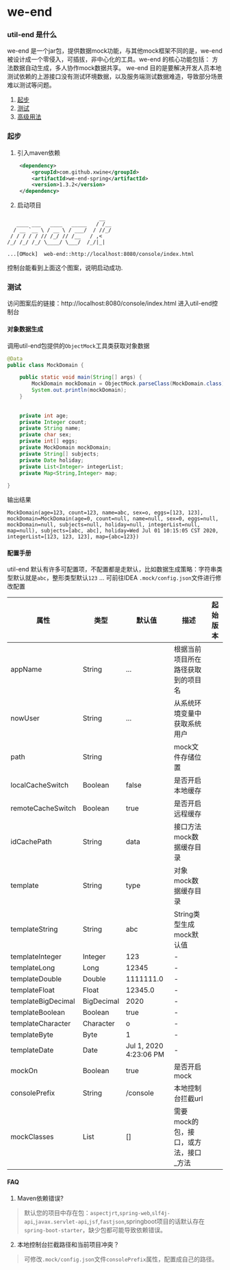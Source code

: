 # we-end
### util-end 是什么

we-end 是一个jar包，提供数据mock功能，与其他mock框架不同的是，we-end被设计成一个零侵入，可插拔，非中心化的工具。we-end 的核心功能包括： 方法数据自动生成，多人协作mock数据共享。
we-end 目的是要解决开发人员本地测试依赖的上游接口没有测试环境数据，以及服务端测试数据难造，导致部分场景难以测试等问题。

1. [起步](#起步)
1. [测试](#测试)
1. [高级用法](#高级用法)

### 起步

1. 引入maven依赖
```xml
    <dependency>
        <groupId>com.github.xwine</groupId>
        <artifactId>we-end-spring</artifactId>
        <version>1.3.2</version>
    </dependency>
```


2. 启动项目

```shell
                              __  
   ____ ___   ____   _____   / /__
  / __ `__ \ / __ \ / ___/  / //_/
 / / / / / // /_/ // /__   / ,<   
/_/ /_/ /_/ \____/ \___/  /_/|_|  
                                  
...[OMock]  web-end::http://localhost:8080/console/index.html
```
控制台能看到上面这个图案，说明启动成功.



### 测试
访问图案后的链接：http://localhost:8080/console/index.html 进入util-end控制台

#### 对象数据生成
调用util-end包提供的`ObjectMock`工具类获取对象数据

```java
@Data
public class MockDomain {

    public static void main(String[] args) {
        MockDomain mockDomain = ObjectMock.parseClass(MockDomain.class);
        System.out.println(mockDomain);
    }
    
    
    private int age;
    private Integer count;
    private String name;
    private char sex;
    private int[] eggs;
    private MockDomain mockDomain;
    private String[] subjects;
    private Date holiday;
    private List<Integer> integerList;
    private Map<String,Integer> map;
    
}

```

输出结果

` MockDomain(age=123, count=123, name=abc, sex=o, eggs=[123, 123], mockDomain=MockDomain(age=0, count=null, name=null, sex=0, eggs=null, mockDomain=null, subjects=null, holiday=null, integerList=null, map=null), subjects=[abc, abc], holiday=Wed Jul 01 10:15:05 CST 2020, integerList=[123, 123, 123], map={abc=123}) `


#### 配置手册
util-end 默认有许多可配置项，不配置都是走默认，比如数据生成策略：字符串类型默认就是`abc`，整形类型默认`123` ... 可前往IDEA `.mock/config.json`文件进行修改配置

| 属性               | 类型         | 默认值                 | 描述                                  | 起始版本 |
| ------------------ | ------------ | ---------------------- | ------------------------------------- | -------- |
| appName            | String       |  ...                   | 根据当前项目所在路径获取到的项目名         |          |
| nowUser            | String       |  ...                   | 从系统环境变量中获取系统用户              |          |
| path               | String       |                        | mock文件存储位置                      |          |
| localCacheSwitch   | Boolean      | false                   | 是否开启本地缓存                      |          |
| remoteCacheSwitch  | Boolean      | true                   | 是否开启远程缓存                      |          |
| idCachePath        | String       | data                   | 接口方法mock数据缓存目录              |          |
| template           | String       | type                   | 对象mock数据缓存目录                  |          |
| templateString     | String       | abc                    | String类型生成mock默认值              |          |
| templateInteger    | Integer      | 123                    | -                                     |          |
| templateLong       | Long         | 12345                  | -                                     |          |
| templateDouble     | Double       | 1111111.0              | -                                     |          |
| templateFloat      | Float        | 12345.0                | -                                     |          |
| templateBigDecimal | BigDecimal   | 2020                   | -                                     |          |
| templateBoolean    | Boolean      | true                   | -                                     |          |
| templateCharacter  | Character    | o                      | -                                     |          |
| templateByte       | Byte         | 1                      | -                                     |          |
| templateDate       | Date         | Jul 1, 2020 4:23:06 PM | -                                     |          |
| mockOn             | Boolean      | true                   | 是否开启mock                          |          |
| consolePrefix      | String       | /console               | 本地控制台拦截url                     |          |
| mockClasses        | List<String> | []                     | 需要mock的包，接口，或方法，接口_方法 |          |



#### FAQ
1. Maven依赖错误?
> 默认您的项目中存在包：`aspectjrt`,`spring-web`,`slf4j-api`,`javax.servlet-api`,`jsf`,`fastjson`,springboot项目的话默认存在`spring-boot-starter`，缺少包都可能导致依赖错误。

2. 本地控制台拦截路径和当前项目冲突？
> 可修改`.mock/config.json`文件`consolePrefix`属性，配置成自己的路径。
